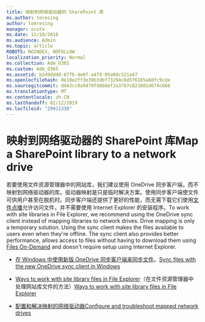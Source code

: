 ```yaml
---
title: 映射到网络驱动器的 SharePoint 库
ms.author: toresing
author: tomresing
manager: scotv
ms.date: 12/10/2018
ms.audience: Admin
ms.topic: article
ROBOTS: NOINDEX, NOFOLLOW
localization_priority: Normal
ms.collection: Adm_O365
ms.custom: Adm_O365
ms.assetid: b249dddd-87fb-4e07-a4f8-05a0dc521a47
ms.openlocfilehash: 0e10e2ff3e30b3dbf73294c0d5f6165a60fc9cde
ms.sourcegitcommit: dd43cc0a9470f98b8ef2a3787c823801d674c666
ms.translationtype: MT
ms.contentlocale: zh-CN
ms.lasthandoff: 02/12/2019
ms.locfileid: "29911330"
---
```

# <a name="map-a-sharepoint-library-to-a-network-drive"></a><span data-ttu-id="7bacc-102">映射到网络驱动器的 SharePoint 库</span><span class="sxs-lookup"><span data-stu-id="7bacc-102">Map a SharePoint library to a network drive</span></span>

<span data-ttu-id="7bacc-p101">若要使用文件资源管理器中的网站库，我们建议使用 OneDrive 同步客户端，而不映射到网络驱动器的库。驱动器映射是只是临时解决方案。使用同步客户端使文件可供用户甚至在脱机时。同步客户端还提供了更好的性能，而无需下载它们使用[文件点播](https://support.office.com/article/Learn-about-OneDrive-Files-On-Demand-0E6860D3-D9F3-4971-B321-7092438FB38E)允许访问文件，并不需要使用 Internet Explorer 的安装程序。</span><span class="sxs-lookup"><span data-stu-id="7bacc-p101">To work with site libraries in File Explorer, we recommend using the OneDrive sync client instead of mapping libraries to network drives. Drive mapping is only a temporary solution. Using the sync client makes the files available to users even when they're offline. The sync client also provides better performance, allows access to files without having to download them using [Files On-Demand](https://support.office.com/article/Learn-about-OneDrive-Files-On-Demand-0E6860D3-D9F3-4971-B321-7092438FB38E) and doesn't require setup using Internet Explorer.</span></span> 
  
- <span data-ttu-id="7bacc-107">[在 Windows 中使用新版 OneDrive 同步客户端来同步文件](https://go.microsoft.com/fwlink/?linkid=866427)。</span><span class="sxs-lookup"><span data-stu-id="7bacc-107">[Sync files with the new OneDrive sync client in Windows](https://go.microsoft.com/fwlink/?linkid=866427)</span></span>
    
- <span data-ttu-id="7bacc-108">[Ways to work with site library files in File Explorer](https://go.microsoft.com/fwlink/?linkid=866291)（在文件资源管理器中处理网站库文件的方法）</span><span class="sxs-lookup"><span data-stu-id="7bacc-108">[Ways to work with site library files in File Explorer](https://go.microsoft.com/fwlink/?linkid=866291)</span></span>
    
- [<span data-ttu-id="7bacc-109">配置和解决映射的网络驱动器</span><span class="sxs-lookup"><span data-stu-id="7bacc-109">Configure and troubleshoot mapped network drives</span></span>](https://support.microsoft.com/kb/2616712)
    

